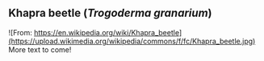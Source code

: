 ## Khapra beetle (*Trogoderma granarium*)
![From: https://en.wikipedia.org/wiki/Khapra_beetle](https://upload.wikimedia.org/wikipedia/commons/f/fc/Khapra_beetle.jpg)
More text to come!




<!--stackedit_data:
eyJoaXN0b3J5IjpbMTEyNTg5OTgxMCwtMzMxNjQxODY2XX0=
-->